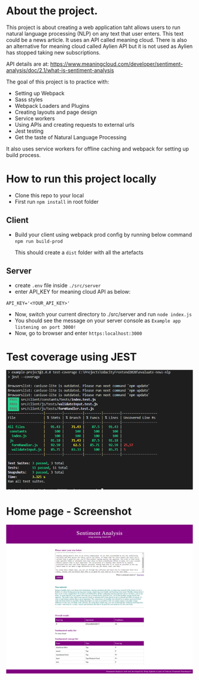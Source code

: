 # About the project.

This project is about creating a web application taht allows users to run natural language processing (NLP) on any text that user enters. This text could be a news article. It uses an API called meaning cloud. There is also an alternative for meaning cloud called Aylien API but it is not used as Aylien has stopped taking new subscriptions.

API details are at:
https://www.meaningcloud.com/developer/sentiment-analysis/doc/2.1/what-is-sentiment-analysis

The goal of this project is to practice with:
- Setting up Webpack
- Sass styles
- Webpack Loaders and Plugins
- Creating layouts and page design
- Service workers
- Using APIs and creating requests to external urls
- Jest testing
- Get the taste of Natural Language Processing

It also uses service workers for offline caching and webpack for setting up build process.

# How to run this project locally

- Clone this repo to your local
- First run `npm install` in root folder

## Client
- Build your client using webpack prod config by running below command
  `npm run build-prod`

  This should create a `dist` folder with all the artefacts

## Server
- create `.env` file inside `./src/server`
- enter API_KEY for meaning cloud API as below:
```
API_KEY='<YOUR_API_KEY>'
```
- Now, switch your current directory to ./src/server and run `node index.js`
- You should see the message on your server console as
`Example app listening on port 3000!`
- Now, go to browser and enter `https:localhost:3000`

# Test coverage using JEST

![img](https://github.com/dilipagheda/evaluate-news-nlp/blob/master/screenshots/jest_test_report.PNG)


# Home page - Screenshot

![img](https://github.com/dilipagheda/evaluate-news-nlp/blob/master/screenshots/homepage.png)
